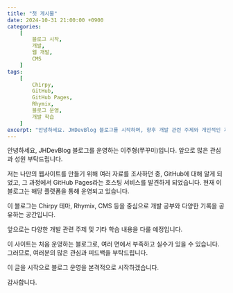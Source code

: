 ```yaml
---
title: "첫 게시물"            
date: 2024-10-31 21:00:00 +0900 
categories: 
    [
        블로그 시작,
        개발,
        웹 개발,
        CMS
    ]
tags: 
    [
        Chirpy,
        GitHub,
        GitHub Pages,
        Rhymix,
        블로그 운영,
        개발 학습
    ]
excerpt: "안녕하세요. JHDevBlog 블로그를 시작하며, 향후 개발 관련 주제와 개인적인 기록을 공유할 계획입니다."
---
```


안녕하세요, JHDevBlog 블로그를 운영하는 이주형(쭈꾸미)입니다. 앞으로 많은 관심과 성원 부탁드립니다.

저는 나만의 웹사이트를 만들기 위해 여러 자료를 조사하던 중, GitHub에 대해 알게 되었고, 그 과정에서 GitHub Pages라는 호스팅 서비스를 발견하게 되었습니다. 현재 이 블로그는 해당 플랫폼을 통해 운영되고 있습니다.

이 블로그는 Chirpy 테마, Rhymix, CMS 등을 중심으로 개발 공부와 다양한 기록을 공유하는 공간입니다.

앞으로는 다양한 개발 관련 주제 및 기타 학습 내용을 다룰 예정입니다.

이 사이트는 처음 운영하는 블로그로, 여러 면에서 부족하고 실수가 있을 수 있습니다. 그러므로, 여러분의 많은 관심과 피드백을 부탁드립니다.

이 글을 시작으로 블로그 운영을 본격적으로 시작하겠습니다.

감사합니다.